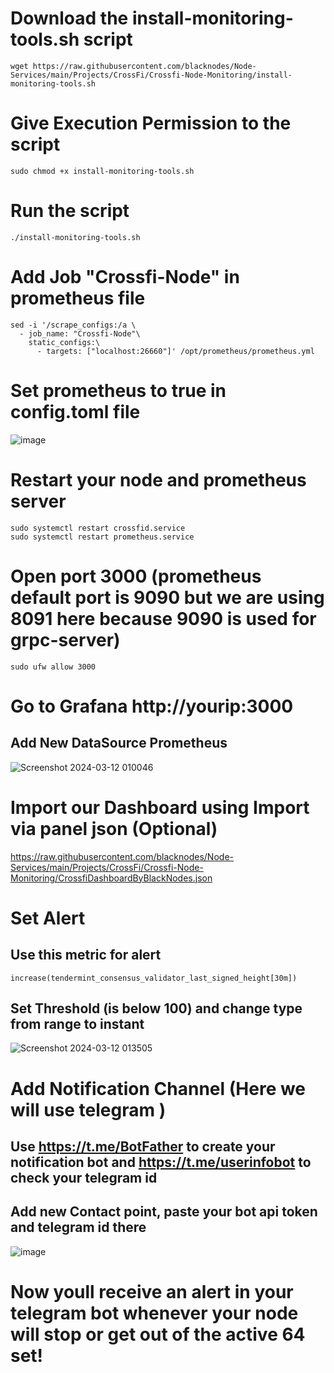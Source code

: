 # Download the install-monitoring-tools.sh script
```
wget https://raw.githubusercontent.com/blacknodes/Node-Services/main/Projects/CrossFi/Crossfi-Node-Monitoring/install-monitoring-tools.sh
```
# Give Execution Permission to the script 
```
sudo chmod +x install-monitoring-tools.sh
```

# Run the script 
```
./install-monitoring-tools.sh
```

# Add Job "Crossfi-Node" in prometheus file 
```
sed -i '/scrape_configs:/a \
  - job_name: "Crossfi-Node"\
    static_configs:\
      - targets: ["localhost:26660"]' /opt/prometheus/prometheus.yml
```
# Set prometheus to true in config.toml file 
![image](https://github.com/blacknodes/Node-Services/assets/85839823/78fc8d75-9841-45c5-bdc9-89852e8fcca4)

# Restart your node and prometheus server
```
sudo systemctl restart crossfid.service
sudo systemctl restart prometheus.service
```

 
# Open port 3000 (prometheus default port is 9090 but we are using 8091 here because 9090 is used for grpc-server) 
```
sudo ufw allow 3000
```

# Go to Grafana http://yourip:3000
## Add New DataSource Prometheus
![Screenshot 2024-03-12 010046](https://github.com/blacknodes/Node-Services/assets/85839823/c0d0a9f0-a707-4bbc-b08b-0886a996ddfc)

# Import our Dashboard using Import via panel json (Optional)
https://raw.githubusercontent.com/blacknodes/Node-Services/main/Projects/CrossFi/Crossfi-Node-Monitoring/CrossfiDashboardByBlackNodes.json

# Set Alert 
## Use this metric for alert 
```
increase(tendermint_consensus_validator_last_signed_height[30m])
```
## Set Threshold (is below 100) and change type from range to instant
![Screenshot 2024-03-12 013505](https://github.com/blacknodes/Node-Services/assets/85839823/ebbcddfc-634b-4ff8-994f-16ad47e882a5)

# Add Notification Channel (Here we will use telegram )
## Use https://t.me/BotFather to create your notification bot and https://t.me/userinfobot to check your telegram id
## Add new Contact point, paste your bot api token and telegram id there
![image](https://github.com/blacknodes/Node-Services/assets/85839823/a8d66cdd-c497-4ffd-814e-f030faff848b)

# Now youll receive an alert in your telegram bot whenever your node will stop or get out of the active 64 set!
